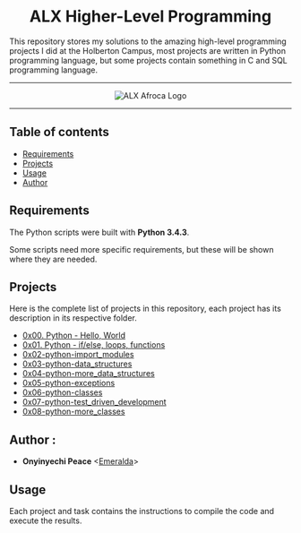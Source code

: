 <h1 align="center"> ALX Higher-Level Programming</h1>
This repository stores my solutions to the amazing high-level programming projects I did at the Holberton Campus, most projects are written in Python programming language, but some projects contain something in C and SQL programming language.

---

<p align="center">
<a target="_blank" href="https://www.alxafrica.com/"></a>
<img src="http://www.alxafrica.com/wp-content/uploads/2022/01/header-logo.png" alt="ALX Afroca Logo">
</p>

---

## Table of contents
- [Requirements](#requirements)
- [Projects](#projects)
- [Usage](#usage)
- [Author](#Author)

## Requirements

The Python scripts were built with **Python 3.4.3**.

Some scripts need more specific requirements, but these will be shown where they are needed.

## Projects
Here is the complete list of projects in this repository, each project has its description in its respective folder.

* [0x00. Python - Hello, World](https://github.com/Emeralda0144/alx-higher_level_programming/tree/master/0x00-python-hello_world)
* [0x01. Python - if/else, loops, functions](https://github.com/Emeralda0144/alx-higher_level_programming/tree/master/0x01-python-if_else_loops_functions)
* [0x02-python-import_modules](./0x02-python-import_modules)
* [0x03-python-data_structures](./0x03-python-data_structures)
* [0x04-python-more_data_structures](./0x04-python-more_data_structures)
* [0x05-python-exceptions](./0x05-python-exceptions)
* [0x06-python-classes](./0x06-python-classes)
* [0x07-python-test_driven_development](./0x07-python-test_driven_development)
* [0x08-python-more_classes](./0x08-python-more_classes)

## Author :

* **Onyinyechi Peace** <[Emeralda](https://github.com/Emeralda0144)>

## Usage
Each project and task contains the instructions to compile the code and execute the results.
